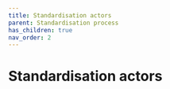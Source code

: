```yaml
---
title: Standardisation actors
parent: Standardisation process
has_children: true
nav_order: 2
---
```


# Standardisation actors





 